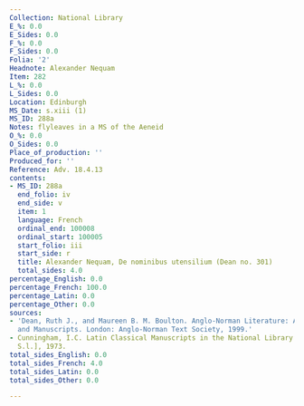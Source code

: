 ```yaml
---
Collection: National Library
E_%: 0.0
E_Sides: 0.0
F_%: 0.0
F_Sides: 0.0
Folia: '2'
Headnote: Alexander Nequam
Item: 282
L_%: 0.0
L_Sides: 0.0
Location: Edinburgh
MS_Date: s.xiii (1)
MS_ID: 288a
Notes: flyleaves in a MS of the Aeneid
O_%: 0.0
O_Sides: 0.0
Place_of_production: ''
Produced_for: ''
Reference: Adv. 18.4.13
contents:
- MS_ID: 288a
  end_folio: iv
  end_side: v
  item: 1
  language: French
  ordinal_end: 100008
  ordinal_start: 100005
  start_folio: iii
  start_side: r
  title: Alexander Nequam, De nominibus utensilium (Dean no. 301)
  total_sides: 4.0
percentage_English: 0.0
percentage_French: 100.0
percentage_Latin: 0.0
percentage_Other: 0.0
sources:
- 'Dean, Ruth J., and Maureen B. M. Boulton. Anglo-Norman Literature: A Guide to Texts
  and Manuscripts. London: Anglo-Norman Text Society, 1999.'
- Cunningham, I.C. Latin Classical Manuscripts in the National Library of Scotland.
  S.l.], 1973.
total_sides_English: 0.0
total_sides_French: 4.0
total_sides_Latin: 0.0
total_sides_Other: 0.0

---
```

